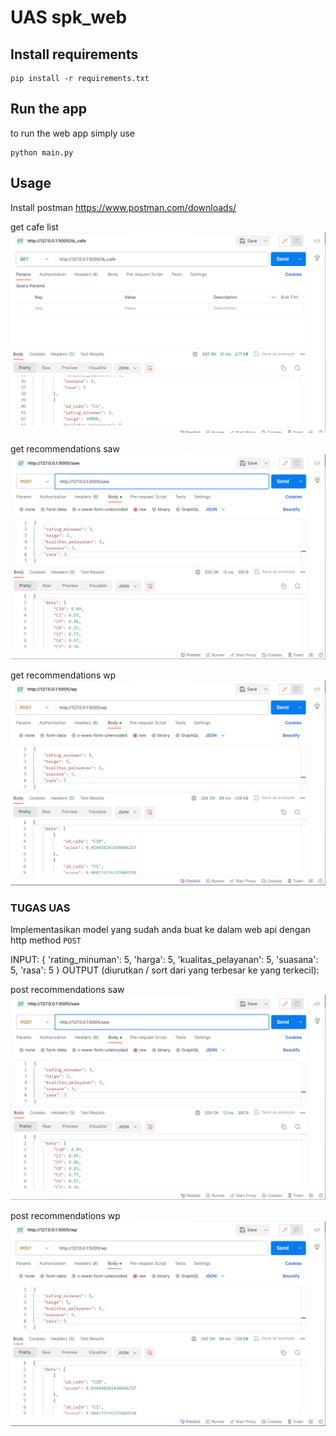 # UAS spk_web

## Install requirements

    pip install -r requirements.txt

## Run the app
to run the web app simply  use

    python main.py

## Usage
Install postman 
https://www.postman.com/downloads/

get cafe list
<img src='img/get_cafe.png' alt='cafe list'/>

get recommendations saw
<img src='img/post_saw.png' alt='recommendations saw'/>

get recommendations wp
<img src='img/post_wp.png' alt='recommendations wp'/>

### TUGAS UAS
Implementasikan model yang sudah anda buat ke dalam web api dengan http method `POST`

INPUT:
{
    'rating_minuman': 5, 
    'harga': 5, 
    'kualitas_pelayanan': 5, 
    'suasana': 5, 
    'rasa': 5
}
OUTPUT (diurutkan / sort dari yang terbesar ke yang terkecil):

post recommendations saw
<img src='img/post_saw.png' alt='recommendations saw'/>

post recommendations wp
<img src='img/post_wp.png' alt='recommendations wp'/>
